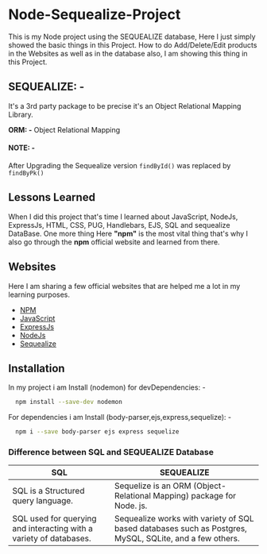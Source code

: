 # Node-Sequealize-Project

This is my Node project using the SEQUEALIZE database, Here I just simply showed the basic things in this Project.
How to do Add/Delete/Edit products in the Websites as well as in the database also, I am showing this thing in this Project.



## SEQUEALIZE: -

It's a 3rd party package to be precise it's an Object Relational Mapping Library.

**ORM: -** Object Relational Mapping 

#### NOTE: -

After Upgrading the Sequealize version ```findById()``` was replaced by ```findByPk()```



## Lessons Learned

When I did this project that's time I learned about JavaScript, NodeJs,
 ExpressJs, HTML, CSS, PUG, Handlebars, EJS, SQL and sequealize DataBase. One
  more thing Here **"npm"** is the most vital thing that's why I also go
   through the **npm** official website and learned from there.



##  Websites
Here I am sharing a few official websites that are helped me a lot in my learning purposes.

 - [NPM](https://docs.npmjs.com/, "npm docs")
 - [JavaScript](https://developer.mozilla.org/en-US/docs/Web/JavaScript, "JavaScript")
 - [ExpressJs](https://expressjs.com/en/guide/routing.html, "ExpressJs")
 - [NodeJs](https://nodejs.org/dist/latest-v19.x/docs/api/https://nodejs.org/dist/latest-v19.x/docs/api/, "node docs")
 - [Sequealize](https://sequelize.org/docs/v6/, "Sequalize V6")



## Installation

In my project i am Install (nodemon) for devDependencies: -
```bash
  npm install --save-dev nodemon
```
For dependencies i am Install (body-parser,ejs,express,sequelize): -
```bash
  npm i --save body-parser ejs express sequelize
```



### Difference between SQL and SEQUEALIZE Database

| SQL | SEQUEALIZE |
| --- |---|
|SQL is a Structured query language.|Sequelize is an ORM (Object-Relational Mapping) package for Node. js.|
|SQL used for querying and interacting with a variety of databases.|Sequealize works with variety of SQL based databases such as Postgres, MySQL, SQLite, and a few others.
